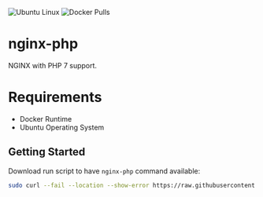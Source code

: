 ![Ubuntu Linux](https://img.shields.io/badge/tested-ubuntu-green.svg) ![Docker Pulls](https://img.shields.io/docker/pulls/suckowbiz/nginx-php.svg)

# nginx-php

NGINX with PHP 7 support.

# Requirements

- Docker Runtime
- Ubuntu Operating System

## Getting Started

Download run script to have `nginx-php` command available:

```bash
sudo curl --fail --location --show-error https://raw.githubusercontent.com/suckowbiz/dockerside/master/nginx/php/nginx-php -o /usr/local/bin/nginx-php && sudo chmod +x /usr/local/bin/nginx-php
```